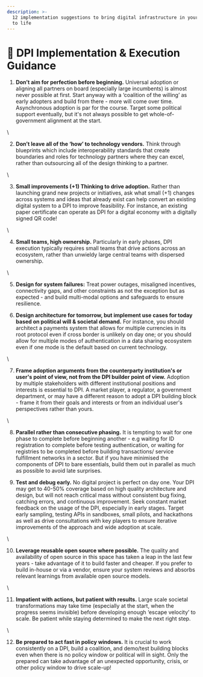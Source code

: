 ```yaml
---
description: >-
  12 implementation suggestions to bring digital infrastructure in your country
  to life
---
```


# 🎯 DPI Implementation & Execution Guidance

1. **Don’t aim for perfection before beginning.** Universal adoption or aligning all partners on board (especially large incumbents) is almost never possible at first. Start anyway with a ‘coalition of the willing’ as early adopters and build from there - more will come over time.  Asynchronous adoption is par for the course. Target some political support eventually, but it's not always possible to get whole-of-government alignment at the start.&#x20;

\


2. **Don’t leave all of the ‘how’ to technology vendors.** Think through blueprints which include interoperability standards that create boundaries and roles for technology partners where they can excel, rather than outsourcing all of the design thinking to a partner.&#x20;

\


3. **Small improvements (+1) Thinking to drive adoption.** Rather than launching grand new projects or initiatives, ask what small (+1) changes across systems and ideas that already exist can help convert an existing digital system to a DPI to improve feasibility. For instance, an existing paper certificate can operate as DPI for a digital economy with a digitally signed QR code!&#x20;

\


4. &#x20;**Small teams, high ownership.** Particularly in early phases, DPI execution typically requires small teams that drive actions across an ecosystem, rather than unwieldy large central teams with dispersed ownership.&#x20;

\


5. &#x20;**Design for system failures:** Treat power outages, misaligned incentives, connectivity gaps, and other constraints as not the exception but as expected - and build multi-modal options and safeguards to ensure resilience.&#x20;



6. **Design architecture for tomorrow, but implement use cases for today based on political will & societal demand.** For instance, you should architect a payments system that allows for multiple currencies in its root protocol even if cross border is unlikely on day one; or you should allow for multiple modes of authentication in a data sharing ecosystem even if one mode is the default based on current technology.

\


7. **Frame adoption arguments from the counterparty institution's or user's point of view, not from the DPI builder point of view.**  Adoption by multiple stakeholders with different institutional positions and interests is essential to DPI. A market player, a regulator, a government department, or may have a different reason to adopt a DPI building block - frame it from their goals and interests or from an individual user's perspectives rather than yours.

\


8. **Parallel rather than consecutive phasing.** It is tempting to wait for one phase to complete before beginning another - e.g waiting for ID registration to complete before testing authentication, or waiting for registries to be completed before building transactions/ service fulfillment networks in a sector. But if you have minimised the components of DPI to bare essentials, build them out in parallel as much as possible to avoid late surprises.



9. **Test and debug early.** No digital project is perfect on day one. Your DPI may get to 40-50% coverage based on high quality architecture and design, but will not reach critical mass without consistent bug fixing, catching errors, and continuous improvement. Seek constant market feedback on the usage of the DPI, especially in early stages. Target early sampling, testing APIs in sandboxes, small pilots, and hackathons as well as drive consultations with key players to ensure iterative improvements of the approach and wide adoption at scale.

\


10. **Leverage reusable open source where possible.** The quality and availability of open source in this space has taken a leap in the last few years -  take advantage of it to build faster and cheaper. If you prefer to build in-house or via a vendor, ensure your system reviews and absorbs relevant learnings from available open source models.

\


11. **Impatient with actions, but patient with results.** Large scale societal transformations may take time (especially at the start, when the progress seems invisible) before developing enough ‘escape velocity’ to scale. Be patient while staying determined to make the next right step.

\


12. **Be prepared to act fast in policy windows.** It is crucial to work consistently on a DPI, build a coalition, and demo/test building blocks even when there is no policy window or political will in sight. Only the prepared can take advantage of an unexpected opportunity, crisis, or other policy window to drive scale-up!&#x20;
